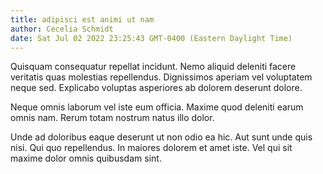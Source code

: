 ```yaml
---
title: adipisci est animi ut nam
author: Cecelia Schmidt
date: Sat Jul 02 2022 23:25:43 GMT-0400 (Eastern Daylight Time)
---
```

Quisquam consequatur repellat incidunt. Nemo aliquid deleniti facere veritatis quas molestias repellendus. Dignissimos aperiam vel voluptatem neque sed. Explicabo voluptas asperiores ab dolorem deserunt dolore.

 Neque omnis laborum vel iste eum officia. Maxime quod deleniti earum omnis nam. Rerum totam nostrum natus illo dolor.

 Unde ad doloribus eaque deserunt ut non odio ea hic. Aut sunt unde quis nisi. Qui quo repellendus. In maiores dolorem et amet iste. Vel qui sit maxime dolor omnis quibusdam sint.